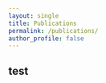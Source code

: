 ```yaml
---
layout: single
title: Publications
permalink: /publications/
author_profile: false
---
```


## test

